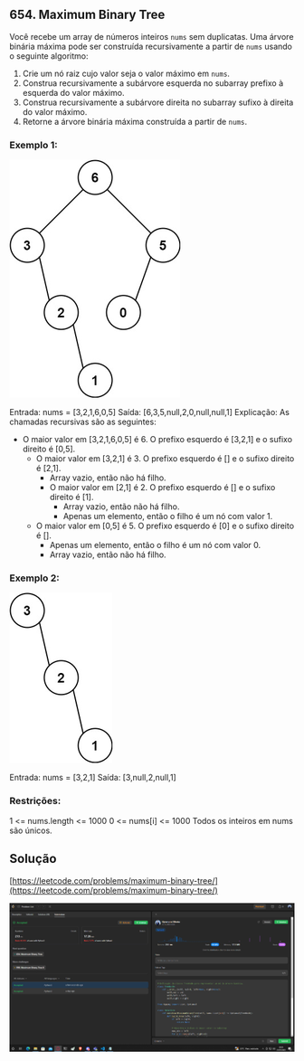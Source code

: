 ## 654. Maximum Binary Tree

Você recebe um array de números inteiros `nums` sem duplicatas. Uma árvore binária máxima pode ser construída recursivamente a partir de `nums` usando o seguinte algoritmo:

1. Crie um nó raiz cujo valor seja o valor máximo em `nums`.
2. Construa recursivamente a subárvore esquerda no subarray prefixo à esquerda do valor máximo.
3. Construa recursivamente a subárvore direita no subarray sufixo à direita do valor máximo.
4. Retorne a árvore binária máxima construída a partir de `nums`.

### Exemplo 1:

![solucao_Klyssmann](/assets/tree1.jpg)

Entrada: nums = [3,2,1,6,0,5]
Saída: [6,3,5,null,2,0,null,null,1]
Explicação: As chamadas recursivas são as seguintes:
- O maior valor em [3,2,1,6,0,5] é 6. O prefixo esquerdo é [3,2,1] e o sufixo direito é [0,5].
    - O maior valor em [3,2,1] é 3. O prefixo esquerdo é [] e o sufixo direito é [2,1].
        - Array vazio, então não há filho.
        - O maior valor em [2,1] é 2. O prefixo esquerdo é [] e o sufixo direito é [1].
            - Array vazio, então não há filho.
            - Apenas um elemento, então o filho é um nó com valor 1.
    - O maior valor em [0,5] é 5. O prefixo esquerdo é [0] e o sufixo direito é [].
        - Apenas um elemento, então o filho é um nó com valor 0.
        - Array vazio, então não há filho.

### Exemplo 2:

![solucao_Klyssmann](/assets/tree2.jpg)

Entrada: nums = [3,2,1]
Saída: [3,null,2,null,1]

### Restrições:

1 <= nums.length <= 1000
0 <= nums[i] <= 1000
Todos os inteiros em nums são únicos.

## Solução
[https://leetcode.com/problems/maximum-binary-tree/](https://leetcode.com/problems/maximum-binary-tree/)

![solucao_Klyssmann](/assets/654.PNG)